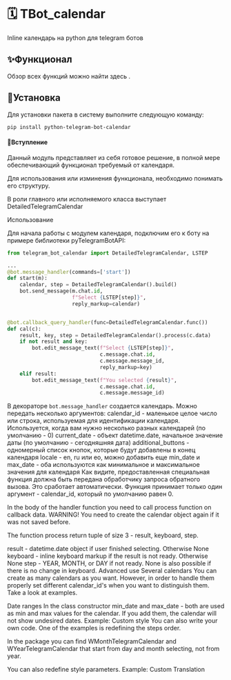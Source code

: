 # 🗓️ TBot_calendar

Inline календарь на python для telegram ботов
##  ✨Функционал ##
Обзор всех функций можно найти здесь .
##  🚩Установка ##
Для установки пакета в систему выполните следующую команду:
```
pip install python-telegram-bot-calendar
```
####  📃Вступление ####

Данный модуль представляет из себя готовое решение, в полной мере обеспечивающий функционал требуемый от календаря.

Для использования или изминения функционала, необходимо понимать его структуру.

В роли главного или исполняемого класса выступает DetailedTelegramCalendar

Использование

Для начала работы с модулем календаря, подключим его к боту на примере библиотеки pyTelegramBotAPI:


```python
from telegram_bot_calendar import DetailedTelegramCalendar, LSTEP

...
@bot.message_handler(commands=['start'])
def start(m):
    calendar, step = DetailedTelegramCalendar().build()
    bot.send_message(m.chat.id,
                     f"Select {LSTEP[step]}",
                     reply_markup=calendar)


@bot.callback_query_handler(func=DetailedTelegramCalendar.func())
def cal(c):
    result, key, step = DetailedTelegramCalendar().process(c.data)
    if not result and key:
        bot.edit_message_text(f"Select {LSTEP[step]}",
                              c.message.chat.id,
                              c.message.message_id,
                              reply_markup=key)
    elif result:
        bot.edit_message_text(f"You selected {result}",
                              c.message.chat.id,
                              c.message.message_id)

```

В декораторе `bot.message_handler` создается календарь.
Можно передать несколько аргументов:
calendar_id - маленькое целое число или строка, используемая для идентификации календаря. Используется, когда вам нужно несколько разных календарей (по умолчанию - 0)
current_date - объект datetime.date, начальное значение даты (по умолчанию - сегодняшняя дата)
additional_buttons - одномерный список кнопок, которые будут добавлены в конец календаря
locale - en, ru или eo, можно добавить еще
min_date и max_date - оба используются как минимальное и максимальное значения для календаря
Как видите, предоставленная специальная функция должна быть передана обработчику запроса обратного вызова. Это сработает автоматически. Функция принимает только один аргумент - calendar_id, который по умолчанию равен 0.


In the body of the handler function you need to call process function on callback data. WARNING! You need to create the calendar object again if it was not saved before.

The function process return tuple of size 3 - result, keyboard, step.

result - datetime.date object if user finished selecting. Otherwise None
keyboard - inline keyboard markup if the result is not ready. Otherwise None
step - YEAR, MONTH, or DAY if not ready. None is also possible if there is no change in keyboard.
Advanced use
Several calendars
You can create as many calendars as you want. However, in order to handle them properly set different calendar_id's when you want to distinguish them. Take a look at examples.

Date ranges
In the class constructor min_date and max_date - both are used as min and max values for the calendar. If you add them, the calendar will not show undesired dates. Example:
Custom style
You can also write your own code. One of the examples is redefining the steps order.

In the package you can find WMonthTelegramCalendar and WYearTelegramCalendar that start from day and month selecting, not from year.

You can also redefine style parameters. Example:
Custom Translation
